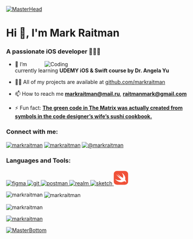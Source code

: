 [![MasterHead](https://www.lexone.ru/storage/2021/11/ios-developer.jpg)](https://www.youtube.com/watch?v=rog8ou-ZepE&ab_channel=vanillaiceVEVO)

<h1 align="left">Hi 👋, I'm Mark Raitman</h1>
<h3 align="left">A passionate iOS developer 🧑🏻‍💻</h3>
<img align="right" alt="Coding" width="400" src="https://i.pinimg.com/originals/a5/35/60/a53560c8088900e266880f779dacced7.gif">



- 🌱 I’m currently learning **UDEMY iOS & Swift course by Dr. Angela Yu**

- 👨‍💻 All of my projects are available at [github.com/markraitman](https://github.com/markraitman)

- 📫 How to reach me **markraitman@mail.ru**, **raitmanmark@gmail.com**

- ⚡ Fun fact: [**The green code in The Matrix was actually created from symbols in the code designer’s wife’s sushi cookbook.**](https://www.cnet.com/culture/entertainment/lego-ninjago-movie-simon-whiteley-matrix-code-creator/)

<h3 align="left">Connect with me:</h3>
<p align="left">
<a href="https://linkedin.com/in/markraitman" target="blank"><img align="center" src="https://raw.githubusercontent.com/rahuldkjain/github-profile-readme-generator/master/src/images/icons/Social/linked-in-alt.svg" alt="markraitman" height="30" width="40" /></a>
<a href="https://instagram.com/markraitman" target="blank"><img align="center" src="https://raw.githubusercontent.com/rahuldkjain/github-profile-readme-generator/master/src/images/icons/Social/instagram.svg" alt="markraitman" height="30" width="40" /></a>
<a href="https://medium.com/@markraitman" target="blank"><img align="center" src="https://raw.githubusercontent.com/rahuldkjain/github-profile-readme-generator/master/src/images/icons/Social/medium.svg" alt="@markraitman" height="30" width="40" /></a>
</p>

<h3 align="left">Languages and Tools:</h3>
<p align="left"> <a href="https://www.figma.com/" target="_blank" rel="noreferrer"> <img src="https://www.vectorlogo.zone/logos/figma/figma-icon.svg" alt="figma" width="40" height="40"/> </a> <a href="https://git-scm.com/" target="_blank" rel="noreferrer"> <img src="https://www.vectorlogo.zone/logos/git-scm/git-scm-icon.svg" alt="git" width="40" height="40"/> </a> <a href="https://postman.com" target="_blank" rel="noreferrer"> <img src="https://www.vectorlogo.zone/logos/getpostman/getpostman-icon.svg" alt="postman" width="40" height="40"/> </a> <a href="https://realm.io/" target="_blank" rel="noreferrer"> <img src="https://raw.githubusercontent.com/bestofjs/bestofjs-webui/8665e8c267a0215f3159df28b33c365198101df5/public/logos/realm.svg" alt="realm" width="40" height="40"/> </a> <a href="https://www.sketch.com/" target="_blank" rel="noreferrer"> <img src="https://www.vectorlogo.zone/logos/sketchapp/sketchapp-icon.svg" alt="sketch" width="40" height="40"/> </a> <a href="https://developer.apple.com/swift/" target="_blank" rel="noreferrer"> <img src="https://raw.githubusercontent.com/devicons/devicon/master/icons/swift/swift-original.svg" alt="swift" width="40" height="40"/> </a> </p>

<p><img align="left" src="https://github-readme-stats.vercel.app/api/top-langs?username=markraitman&show_icons=true&locale=en&layout=compact" alt="markraitman" /></p>

<p>&nbsp;<img align="center" src="https://github-readme-stats.vercel.app/api?username=markraitman&show_icons=true&locale=en&layout=compact" alt="markraitman" /></p>

<p><img align="center" src="https://github-readme-streak-stats.herokuapp.com/?user=markraitman&layout=compact" alt="markraitman" /></p>

<p align="left"> <a href="https://github.com/ryo-ma/github-profile-trophy"><img src="https://github-profile-trophy.vercel.app/?username=markraitman&layout=compact" alt="markraitman" /></a> </p>

[![MasterBottom](https://smashswift.com/wp-content/uploads/2019/04/pass-by-reference.gif)](https://www.youtube.com/watch?v=dQw4w9WgXcQ&ab_channel=RickAstley) 
